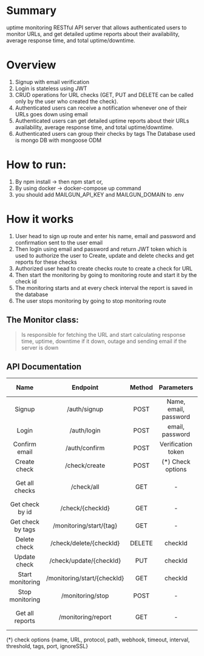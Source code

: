 # Summary 
uptime monitoring RESTful API server that allows authenticated users to monitor URLs, and get detailed uptime reports about their availability, average response time, and total uptime/downtime.
# Overview
  1.	Signup with email verification 
  2.	Login is stateless using JWT
  3.	CRUD operations for URL checks (GET, PUT and DELETE can be called only by the user who created the check).
  4.	Authenticated users can receive a notification whenever one of their URLs goes down using email 
  5.	Authenticated users can get detailed uptime reports about their URLs availability, average response time, and total uptime/downtime.
  6.	Authenticated users can group their checks by tags 
The Database used is mongo DB with mongoose ODM
# How to run: 
1.	By npm install -> then npm start or,
2.	By using docker -> docker-compose up command
3.  you should add MAILGUN_API_KEY and MAILGUN_DOMAIN to .env

# How it works
  1.	User head to sign up route and enter his name, email and password and confirmation sent to the user email
  2.	Then login using email and password and return JWT token which is used to authorize the user to Create, update and delete checks and get reports for these checks
  3.	Authorized user head to create checks route to create a check for URL 
  4.	Then start the monitoring by going to monitoring route and start it by the check id
  5.	The monitoring starts and at every check interval the report is saved in the database
  6.	The user stops monitoring by going to stop monitoring route

## The Monitor class:
> Is responsible for fetching the URL and start calculating response time, uptime, downtime if it down, outage and sending email if the server is down 
 
## API Documentation
|  Name |	Endpoint |	Method |	Parameters |	Response Code | Response	|
| :----------: |:-----------:|:-------:|:--------:|:----------:|:----------:|
|Signup|	/auth/signup|	POST|	Name, email, password |	201	|The user id|
|Login|	/auth/login|	POST|	email, password	|200	|Login token and user id|
|Confirm email|	/auth/confirm|	POST|	Verification token|	200	|
|Create check|	/check/create|	POST|	(*) Check options|	201	| Check id |
|Get all checks|	/check/all|	GET	|-|	200	|All authenticated user checks|
|Get check by id|	/check/{checkId}|	GET	|-|	200	|Check object by id|
|Get check by tags|	/monitoring/start/{tag}|	GET	|-|	200|	Check object by tag|
|Delete check|	/check/delete/{checkId}|	DELETE|	checkId	| 200	|
|Update check|	/check/update/{checkId}	|PUT	|checkId |	200	 | The updated check |
|Start monitoring|	/monitoring/start/{checkId}	|GET	|checkId	|200	|
|Stop monitoring|	/monitoring/stop	|POST|	-	|200	|
|Get all reports|	/monitoring/report	|GET	|-	| 200	| All authenticated user reports|

(*) check options {name, URL, protocol, path, webhook, timeout, interval, threshold, tags, port, ignoreSSL}
